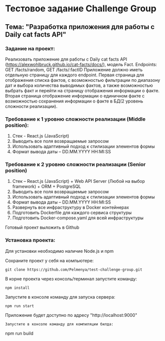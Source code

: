 # Тестовое задание Challenge Group

##  Тема: "Разработка приложения для работы с Daily cat facts API"

### Задание на проект:
Реализовать приложение для работы с Daily cat facts API (https://alexwohlbruck.github.io/cat-facts/docs/), модель Fact. Endpoints: GET /facts/random, GET /facts/:factID
Приложение должно иметь отдельную страницу для каждого endpoint. Первая страница для отображения списка фактов, с возможностью фильтрации по диапазону дат и выбора количества выводимых фактов, а также возможностью выбрать факт и перейти на страницу отображения информации о факте. Вторая страница отображение информации о единичном факте с возможностью сохранения информации о факте в БД(2 уровень сложности реализации).
### Требование к 1 уровню сложности реализации (Middle position):
1.	Стек - React.js (JavaScript)
2.	Выводить все поля возвращаемые запросом
3.	Использовать адаптивный подход к стилизации элементов формы
4.	Формат вывода даты – DD.MM.YYYY HH:MI:SS
### Требование к 2 уровню сложности реализации (Senior position)
1.	Стек – React.js (JavaScript) + Web API Server (Любой на выбор framework) + ORM + PostgreSQL 
2.	Выводить все поля возвращаемые запросом
3.	Использовать адаптивный подход к стилизации элементов формы
5.	Формат вывода даты – DD.MM.YYYY HH:MI:SS
6.	Развернуть все инфраструктуру в Docker контейнерах
7.	Подготовить Dockerfile для каждого сервиса структуры
8.	Подготовить Docker-compose.yaml для всей инфраструктуры

Готовый проект выложить в Github

### Установка проекта:
 Для установки необходимо наличие Node.js и npm

Сохраните проект у себя на компьютере:
```
git clone https://github.com/Pelmenya/test-challenge-group.git
```
В корне проекта через консоль/терминал запустите команду:
```
npm install
```
Запустите в консоле команду для запуска сервера:
```
npm run start
```
Приложение будет доступно по адресу "http://localhost:9000"
```
Запустите в консоле команду для компиляции билда:
```
npm run build
